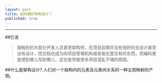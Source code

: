 ```yaml
---
layout: post
title: 如何做好架构设计？
published: true
---
```


---
##引言
>接触到的大部分开发人员甚至架构师，在项目前期并没有很好的去设计甚至没有设计，而文档也成为向项目管理机构或老板交差仅有的东西，而编码更是想到哪儿写到哪儿，这也是导致很多项目混乱不堪的原因。

##什么是架构设计?
人们对一个结构内的元素及元素间关系的一种主观映射的产物。






















